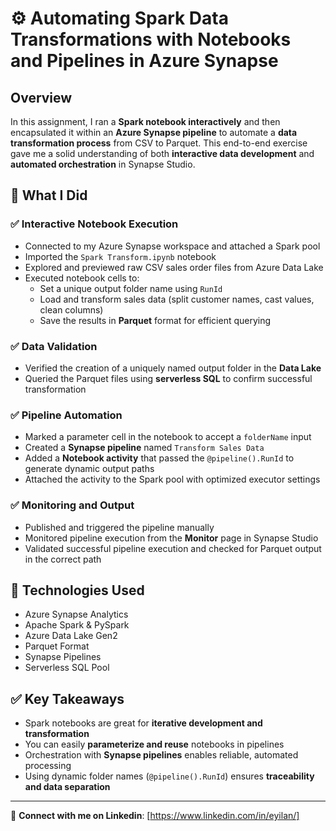 # ⚙️ Automating Spark Data Transformations with Notebooks and Pipelines in Azure Synapse

## Overview

In this assignment, I ran a **Spark notebook interactively** and then encapsulated it within an **Azure Synapse pipeline** to automate a **data transformation process** from CSV to Parquet. This end-to-end exercise gave me a solid understanding of both **interactive data development** and **automated orchestration** in Synapse Studio.

## 🧠 What I Did

### ✅ Interactive Notebook Execution

- Connected to my Azure Synapse workspace and attached a Spark pool
- Imported the `Spark Transform.ipynb` notebook
- Explored and previewed raw CSV sales order files from Azure Data Lake
- Executed notebook cells to:
  - Set a unique output folder name using `RunId`
  - Load and transform sales data (split customer names, cast values, clean columns)
  - Save the results in **Parquet** format for efficient querying

### ✅ Data Validation

- Verified the creation of a uniquely named output folder in the **Data Lake**
- Queried the Parquet files using **serverless SQL** to confirm successful transformation

### ✅ Pipeline Automation

- Marked a parameter cell in the notebook to accept a `folderName` input
- Created a **Synapse pipeline** named `Transform Sales Data`
- Added a **Notebook activity** that passed the `@pipeline().RunId` to generate dynamic output paths
- Attached the activity to the Spark pool with optimized executor settings

### ✅ Monitoring and Output

- Published and triggered the pipeline manually
- Monitored pipeline execution from the **Monitor** page in Synapse Studio
- Validated successful pipeline execution and checked for Parquet output in the correct path

## 🔧 Technologies Used

- Azure Synapse Analytics  
- Apache Spark & PySpark  
- Azure Data Lake Gen2  
- Parquet Format  
- Synapse Pipelines  
- Serverless SQL Pool

## ✅ Key Takeaways

- Spark notebooks are great for **iterative development and transformation**
- You can easily **parameterize and reuse** notebooks in pipelines
- Orchestration with **Synapse pipelines** enables reliable, automated processing
- Using dynamic folder names (`@pipeline().RunId`) ensures **traceability and data separation**

---

📎 **Connect with me on Linkedin**: [https://www.linkedin.com/in/eyilan/]
